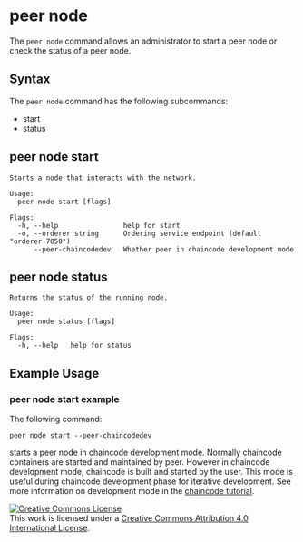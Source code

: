 # peer node

The `peer node` command allows an administrator to start a peer node or check
the status of a peer node.

## Syntax

The `peer node` command has the following subcommands:

  * start
  * status

## peer node start
```
Starts a node that interacts with the network.

Usage:
  peer node start [flags]

Flags:
  -h, --help                help for start
  -o, --orderer string      Ordering service endpoint (default "orderer:7050")
      --peer-chaincodedev   Whether peer in chaincode development mode
```


## peer node status
```
Returns the status of the running node.

Usage:
  peer node status [flags]

Flags:
  -h, --help   help for status
```

## Example Usage

### peer node start example

The following command:

```
peer node start --peer-chaincodedev
```

starts a peer node in chaincode development mode. Normally chaincode containers are started
and maintained by peer. However in chaincode development mode, chaincode is built and started by the user. This mode is useful during chaincode development phase for iterative development.
See more information on development mode in the [chaincode tutorial](../chaincode4ade.html).

<a rel="license" href="http://creativecommons.org/licenses/by/4.0/"><img alt="Creative Commons License" style="border-width:0" src="https://i.creativecommons.org/l/by/4.0/88x31.png" /></a><br />This work is licensed under a <a rel="license" href="http://creativecommons.org/licenses/by/4.0/">Creative Commons Attribution 4.0 International License</a>.
